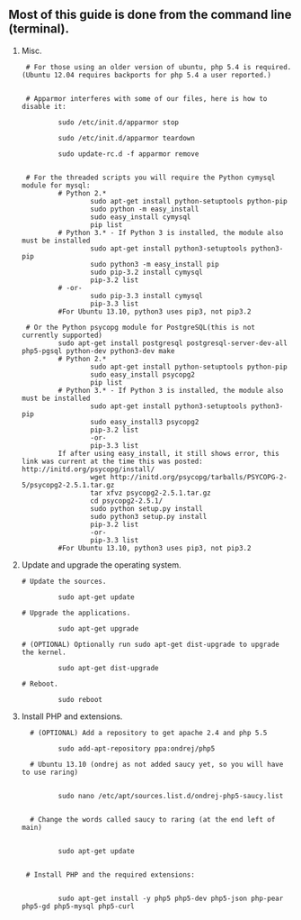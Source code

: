 ## Most of this guide is done from the command line (terminal).

1. Misc.

        # For those using an older version of ubuntu, php 5.4 is required. (Ubuntu 12.04 requires backports for php 5.4 a user reported.)  
        

        # Apparmor interferes with some of our files, here is how to disable it:  
        
                sudo /etc/init.d/apparmor stop  
                
                sudo /etc/init.d/apparmor teardown  
                
                sudo update-rc.d -f apparmor remove  
                

        # For the threaded scripts you will require the Python cymysql module for mysql:
                # Python 2.*
                        sudo apt-get install python-setuptools python-pip
                        sudo python -m easy_install
                        sudo easy_install cymysql
                        pip list
                # Python 3.* - If Python 3 is installed, the module also must be installed
                        sudo apt-get install python3-setuptools python3-pip
                        sudo python3 -m easy_install pip
                        sudo pip-3.2 install cymysql
                        pip-3.2 list
                # -or-
                        sudo pip-3.3 install cymysql
                        pip-3.3 list
                #For Ubuntu 13.10, python3 uses pip3, not pip3.2

        # Or the Python psycopg module for PostgreSQL(this is not currently supported)
                sudo apt-get install postgresql postgresql-server-dev-all php5-pgsql python-dev python3-dev make
                # Python 2.*
                        sudo apt-get install python-setuptools python-pip
                        sudo easy_install psycopg2
                        pip list
                # Python 3.* - If Python 3 is installed, the module also must be installed
                        sudo apt-get install python3-setuptools python3-pip
                        sudo easy_install3 psycopg2
                        pip-3.2 list
                        -or-
                        pip-3.3 list
                If after using easy_install, it still shows error, this link was current at the time this was posted: http://initd.org/psycopg/install/
                        wget http://initd.org/psycopg/tarballs/PSYCOPG-2-5/psycopg2-2.5.1.tar.gz
                        tar xfvz psycopg2-2.5.1.tar.gz
                        cd psycopg2-2.5.1/
                        sudo python setup.py install
                        sudo python3 setup.py install
                        pip-3.2 list
                        -or-
                        pip-3.3 list
                #For Ubuntu 13.10, python3 uses pip3, not pip3.2
                
                
2. Update and upgrade the operating system.

       # Update the sources.  
        
                sudo apt-get update  
                
       # Upgrade the applications.  
        
                sudo apt-get upgrade  
                
       # (OPTIONAL) Optionally run sudo apt-get dist-upgrade to upgrade the kernel.  
        
                sudo apt-get dist-upgrade  
                
       # Reboot.  
        
                sudo reboot
                
3. Install PHP and extensions.

         # (OPTIONAL) Add a repository to get apache 2.4 and php 5.5  
         
                sudo add-apt-repository ppa:ondrej/php5  
                
         # Ubuntu 13.10 (ondrej as not added saucy yet, so you will have to use raring)
                
                
                sudo nano /etc/apt/sources.list.d/ondrej-php5-saucy.list  
                        
                        
         # Change the words called saucy to raring (at the end left of main)  
                        
                        
                sudo apt-get update  
                

        # Install PHP and the required extensions:    
        
        
                sudo apt-get install -y php5 php5-dev php5-json php-pear php5-gd php5-mysql php5-curl 
                




